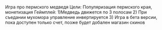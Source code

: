 Игра про пермского медведя
Цели: Популяризация пермского края, монетизация
Геймплей:
1)Медведь движется по 3 полосам
2) При съедании мухомора управление инвертируется
3) Игра в бета версии, пока доступен только счет, позже будет добален магазин скинов
